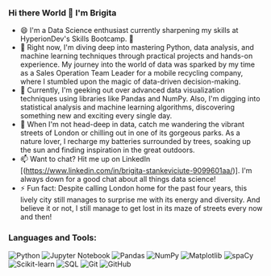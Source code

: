 ### Hi there World 👋 I'm Brigita

- 😄 I'm a Data Science enthusiast currently sharpening my skills at HyperionDev's Skills Bootcamp. 🌟
- 🔭 Right now, I'm diving deep into mastering Python, data analysis, and machine learning techniques through practical projects and hands-on experience. My journey into the world of data was sparked by my time as a Sales Operation Team Leader for a mobile recycling company, where I stumbled upon the magic of data-driven decision-making.
- 🌱 Currently, I'm geeking out over advanced data visualization techniques using libraries like Pandas and NumPy. Also, I'm digging into statistical analysis and machine learning algorithms, discovering something new and exciting every single day.
- 🌳 When I'm not head-deep in data, catch me wandering the vibrant streets of London or chilling out in one of its gorgeous parks. As a nature lover, I recharge my batteries surrounded by trees, soaking up the sun and finding inspiration in the great outdoors.
- 📫 Want to chat? Hit me up on LinkedIn [(https://www.linkedin.com/in/brigita-stankeviciute-9099601aa/)]. I'm always down for a good chat about all things data science!
- ⚡ Fun fact: Despite calling London home for the past four years, this lively city still manages to surprise me with its energy and diversity. And believe it or not, I still manage to get lost in its maze of streets every now and then!

### Languages and Tools:

![Python](https://img.icons8.com/color/48/000000/python.png) ![Jupyter Notebook]([https://img.icons8.com/color/48/000000/jupyter-logo.png](https://www.google.com/search?sca_esv=c2c5be54cb889fa4&sxsrf=ACQVn09CDC3srKDeToHuwF6wsqDPw0PDJQ:1708277166354&q=Jupyter+Notebook+logo&tbm=isch&source=lnms&sa=X&ved=2ahUKEwi7prattLWEAxVqXUEAHSVaBWMQ0pQJegQIDBAB&biw=1920&bih=919&dpr=1#imgrc=kdho96_NI_J0EM)) ![Pandas](https://img.icons8.com/color/48/000000/pandas.png) ![NumPy](https://img.icons8.com/color/48/000000/numpy.png) ![Matplotlib](https://img.icons8.com/color/48/000000/matplotlib.png) ![spaCy](https://img.icons8.com/color/48/000000/spacy.png) ![Scikit-learn](https://img.icons8.com/color/48/000000/scikit-learn.png) ![SQL](https://img.icons8.com/color/48/000000/sql.png) ![Git](https://img.icons8.com/color/48/000000/git.png) ![GitHub](https://img.icons8.com/color/48/000000/github.png)
